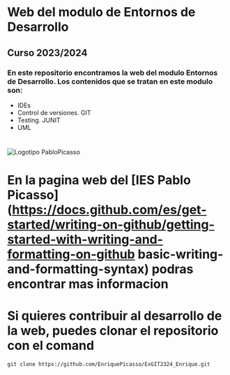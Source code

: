 # Web del modulo de Entornos de Desarrollo
## Curso 2023/2024
### En este repositorio encontramos la web del modulo Entornos de Desarrollo. Los contenidos que se tratan en este modulo son:
- IDEs
- Control de versiones. GIT
- Testing. JUNIT
- UML
#
![Logotipo PabloPicasso](https://fpiespablopicasso.es/wp-content/uploads/2022/03/LOGOTIPO-IES-PABLO-PICASSO-texto-morado.png)
# En la pagina web del [IES Pablo Picasso](https://docs.github.com/es/get-started/writing-on-github/getting-started-with-writing-and-formatting-on-github basic-writing-and-formatting-syntax) podras encontrar mas informacion
# Si quieres contribuir al desarrollo de la web, puedes clonar el repositorio con  el comand
`git clone https://github.com/EnriquePicasso/ExGIT2324_Enrique.git`